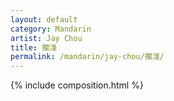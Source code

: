 ```yaml
---
layout: default
category: Mandarin
artist: Jay Chou
title: 擱淺
permalink: /mandarin/jay-chou/擱淺/
---
```


{% include composition.html %}